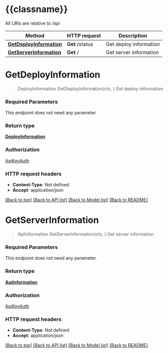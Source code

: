 # {{classname}}

All URIs are relative to */api*

Method | HTTP request | Description
------------- | ------------- | -------------
[**GetDeployInformation**](DefaultApi.md#GetDeployInformation) | **Get** /status | Get deploy information
[**GetServerInformation**](DefaultApi.md#GetServerInformation) | **Get** / | Get server information

# **GetDeployInformation**
> DeployInformation GetDeployInformation(ctx, )
Get deploy information

### Required Parameters
This endpoint does not need any parameter.

### Return type

[**DeployInformation**](DeployInformation.md)

### Authorization

[ApiKeyAuth](../README.md#ApiKeyAuth)

### HTTP request headers

 - **Content-Type**: Not defined
 - **Accept**: application/json

[[Back to top]](#) [[Back to API list]](../README.md#documentation-for-api-endpoints) [[Back to Model list]](../README.md#documentation-for-models) [[Back to README]](../README.md)

# **GetServerInformation**
> ApiInformation GetServerInformation(ctx, )
Get server information

### Required Parameters
This endpoint does not need any parameter.

### Return type

[**ApiInformation**](ApiInformation.md)

### Authorization

[ApiKeyAuth](../README.md#ApiKeyAuth)

### HTTP request headers

 - **Content-Type**: Not defined
 - **Accept**: application/json

[[Back to top]](#) [[Back to API list]](../README.md#documentation-for-api-endpoints) [[Back to Model list]](../README.md#documentation-for-models) [[Back to README]](../README.md)

